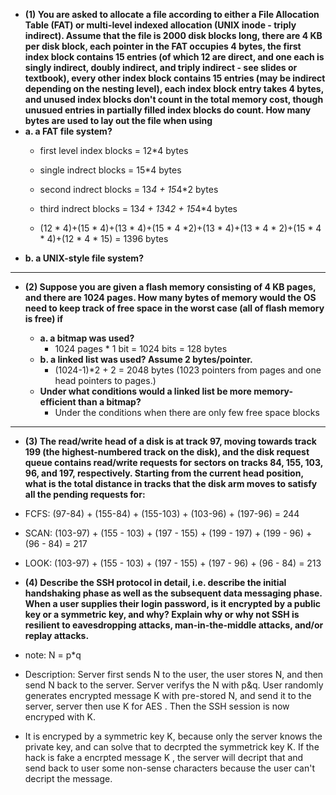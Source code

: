 * **(1) You are asked to allocate a file according to either a File Allocation Table (FAT) or multi-level indexed allocation (UNIX inode - triply indirect). Assume that the file is 2000 disk blocks long, there are 4 KB per disk block, each pointer in the FAT occupies 4 bytes, the first index block contains 15 entries (of which 12 are direct, and one each is singly indirect, doubly indirect, and triply indirect - see slides or textbook), every other index block contains 15 entries (may be indirect depending on the nesting level), each index block entry takes 4 bytes, and unused index blocks don't count in the total memory cost, though unusued entries in partially filled index blocks do count. How many bytes are used to lay out the file when using** 
 * **a. a FAT file system?**
    * first level index blocks = 12*4 bytes
    * single indrect blocks = 15*4 bytes
    * second indrect blocks = 13*4 + 15*4*2 bytes
    * third indrect blocks = 13*4 + 13*4*2 + 15*4*4 bytes
  
    * (12 * 4)+(15 * 4)+(13 * 4)+(15 * 4 *2)+(13 * 4)+(13 * 4 * 2)+(15 * 4 * 4)+(12 * 4 * 15) = 1396 bytes   
 * **b. a UNIX-style file system?**




------------------------------------------------------
* **(2) Suppose you are given a flash memory consisting of 4 KB pages, and there are 1024 pages. How many bytes of memory would the OS need to keep track of free space in the worst case (all of flash memory is free) if**

  * **a. a bitmap was used?**
    - 1024 pages * 1 bit = 1024 bits = 128 bytes
  * **b. a linked list was used? Assume 2 bytes/pointer.**
    - (1024-1)*2 + 2 = 2048 bytes (1023 pointers from pages and one head pointers to pages.)
  * **Under what conditions would a linked list be more memory-efficient than a bitmap?**
    - Under the conditions when there are only few free space blocks
  
------------------------------------------------------
* **(3) The read/write head of a disk is at track 97, moving towards track 199 (the highest-numbered track on the disk), and the disk request queue contains read/write requests for sectors on tracks 84, 155, 103, 96, and 197, respectively. Starting from the current head position, what is the total distance in tracks that the disk arm moves to satisfy all the pending requests for:**
 * FCFS: (97-84) + (155-84) + (155-103) + (103-96) + (197-96) = 244
 * SCAN: (103-97) + (155 - 103) + (197 - 155) + (199 - 197) + (199 - 96) + (96 - 84) = 217
 * LOOK: (103-97) + (155 - 103) + (197 - 155) + (197 - 96) + (96 - 84) = 213
 
* **(4) Describe the SSH protocol in detail, i.e. describe the initial handshaking phase as well as the subsequent data messaging phase. When a user supplies their login password, is it encrypted by a public key or a symmetric key, and why? Explain why or why not SSH is resilient to eavesdropping attacks, man-in-the-middle attacks, and/or replay attacks.**

 * note: N = p*q
 * Description: Server first sends N to the user, the user stores N, and then send N back to the server. Server verifys the N with p&q. User randomly generates encrypted message K with pre-stored N, and send it to the server, server then use K for AES . Then the SSH session is now encryped with K.
 * It is encryped by a symmetric key K, because only the server knows the private key, and can solve that to decrpted the symmetrick key K. If the hack is fake a encrpted message K , the server will decript that and send back to user some non-sense characters because the user can't decript the message.
